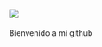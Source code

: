 # <img src="https://media0.giphy.com/media/v1.Y2lkPTc5MGI3NjExZjUybWVlbWVqa2VheTQyc2RkeWEyc2huOWwzaTVnYzV5OWo2ejJwdyZlcD12MV9pbnRlcm5hbF9naWZfYnlfaWQmY3Q9cw/QXJk9Nsk3YvqwQsPZs/giphy.gif" width="" />
 Bienvenido a mi github 
### 

<!--
**aitigueroo/aitigueroo** is a ✨ _special_ ✨ repository because its `README.md` (this file) appears on your GitHub profile.

Here are some ideas to get you started:

- 🔭 I’m currently working on ...
- 🌱 I’m currently learning ...
- 👯 I’m looking to collaborate on ...
- 🤔 I’m looking for help with ...
- 💬 Ask me about ...
- 📫 How to reach me: ...
- 😄 Pronouns: ...
- ⚡ Fun fact: ...
-->

